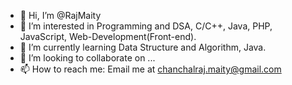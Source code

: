 - 👋 Hi, I’m @RajMaity
- 👀 I’m interested in Programming and DSA, C/C++, Java, PHP, JavaScript, Web-Development(Front-end).
- 🌱 I’m currently learning Data Structure and Algorithm, Java.
- 💞️ I’m looking to collaborate on ...
- 📫 How to reach me: Email me at chanchalraj.maity@gmail.com

<!---
RajMaity/RajMaity is a ✨ special ✨ repository because its `README.md` (this file) appears on your GitHub profile.
You can click the Preview link to take a look at your changes.
--->
